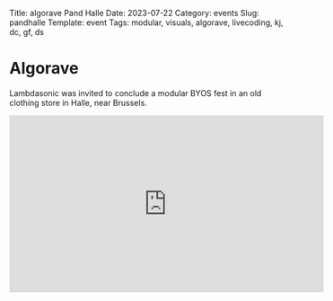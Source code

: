 Title: algorave Pand Halle
Date: 2023-07-22
Category: events
Slug: pandhalle
Template: event
Tags: modular, visuals, algorave, livecoding, kj, dc, gf, ds


# Algorave

Lambdasonic was invited to conclude a modular BYOS fest in an old clothing store in Halle, near Brussels. 


<iframe width="560" height="315" src="https://www.youtube.com/embed/R-HXQy1ZOxE?si=3230gcnKMRNNaUv8" title="YouTube video player" frameborder="0" allow="accelerometer; autoplay; clipboard-write; encrypted-media; gyroscope; picture-in-picture; web-share" allowfullscreen></iframe>